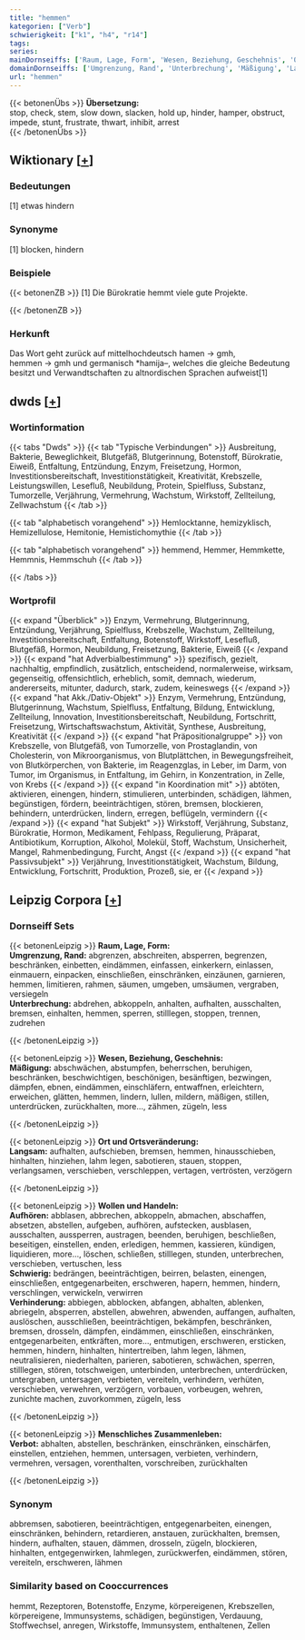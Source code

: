```yaml
---
title: "hemmen"
kategorien: ["Verb"]
schwierigkeit: ["k1", "h4", "r14"]
tags:
series:
mainDornseiffs: ['Raum, Lage, Form', 'Wesen, Beziehung, Geschehnis', 'Ort und Ortsveränderung', 'Wollen und Handeln', 'Menschliches Zusammenleben']
domainDornseiffs: ['Umgrenzung, Rand', 'Unterbrechung', 'Mäßigung', 'Langsam', 'Aufhören', 'Schwierig', 'Verhinderung', 'Verbot']
url: "hemmen"
---
```


{{< betonenÜbs >}}
**Übersetzung:**  
stop, check, stem, slow down, slacken, hold up, hinder, hamper, obstruct, impede, stunt, frustrate, thwart, inhibit, arrest  
{{< /betonenÜbs >}}

## Wiktionary [[+](https://de.wiktionary.org/wiki/hemmen)]

### Bedeutungen
[1] etwas hindern  

### Synonyme
[1] blocken, hindern  

### Beispiele
{{< betonenZB >}}
[1] Die Bürokratie hemmt viele gute Projekte.  

{{< /betonenZB >}}
### Herkunft
Das Wort geht zurück auf mittelhochdeutsch hamen → gmh, hemmen → gmh und germanisch *hamija–, welches die gleiche Bedeutung besitzt und Verwandtschaften zu altnordischen Sprachen aufweist[1]  



## dwds [[+](https://www.dwds.de/wb/hemmen)]

### Wortinformation
{{< tabs "Dwds" >}}
{{< tab "Typische Verbindungen" >}}
Ausbreitung, Bakterie, Beweglichkeit, Blutgefäß, Blutgerinnung, Botenstoff, Bürokratie, Eiweiß, Entfaltung, Entzündung, Enzym, Freisetzung, Hormon, Investitionsbereitschaft, Investitionstätigkeit, Kreativität, Krebszelle, Leistungswillen, Lesefluß, Neubildung, Protein, Spielfluss, Substanz, Tumorzelle, Verjährung, Vermehrung, Wachstum, Wirkstoff, Zellteilung, Zellwachstum
{{< /tab >}}

{{< tab "alphabetisch vorangehend" >}}
Hemlocktanne, hemizyklisch, Hemizellulose, Hemitonie, Hemistichomythie
{{< /tab >}}

{{< tab "alphabetisch vorangehend" >}}
hemmend, Hemmer, Hemmkette, Hemmnis, Hemmschuh
{{< /tab >}}

{{< /tabs >}}

### Wortprofil
{{< expand "Überblick" >}} Enzym, Vermehrung, Blutgerinnung, Entzündung, Verjährung, Spielfluss, Krebszelle, Wachstum, Zellteilung, Investitionsbereitschaft, Entfaltung, Botenstoff, Wirkstoff, Lesefluß, Blutgefäß, Hormon, Neubildung, Freisetzung, Bakterie, Eiweiß {{< /expand >}}
{{< expand "hat Adverbialbestimmung" >}} spezifisch, gezielt, nachhaltig, empfindlich, zusätzlich, entscheidend, normalerweise, wirksam, gegenseitig, offensichtlich, erheblich, somit, demnach, wiederum, andererseits, mitunter, dadurch, stark, zudem, keineswegs {{< /expand >}}
{{< expand "hat Akk./Dativ-Objekt" >}} Enzym, Vermehrung, Entzündung, Blutgerinnung, Wachstum, Spielfluss, Entfaltung, Bildung, Entwicklung, Zellteilung, Innovation, Investitionsbereitschaft, Neubildung, Fortschritt, Freisetzung, Wirtschaftswachstum, Aktivität, Synthese, Ausbreitung, Kreativität {{< /expand >}}
{{< expand "hat Präpositionalgruppe" >}} von Krebszelle, von Blutgefäß, von Tumorzelle, von Prostaglandin, von Cholesterin, von Mikroorganismus, von Blutplättchen, in Bewegungsfreiheit, von Blutkörperchen, von Bakterie, im Reagenzglas, in Leber, im Darm, von Tumor, im Organismus, in Entfaltung, im Gehirn, in Konzentration, in Zelle, von Krebs {{< /expand >}}
{{< expand "in Koordination mit" >}} abtöten, aktivieren, einengen, hindern, stimulieren, unterbinden, schädigen, lähmen, begünstigen, fördern, beeinträchtigen, stören, bremsen, blockieren, behindern, unterdrücken, lindern, erregen, beflügeln, vermindern {{< /expand >}}
{{< expand "hat Subjekt" >}} Wirkstoff, Verjährung, Substanz, Bürokratie, Hormon, Medikament, Fehlpass, Regulierung, Präparat, Antibiotikum, Korruption, Alkohol, Molekül, Stoff, Wachstum, Unsicherheit, Mangel, Rahmenbedingung, Furcht, Angst {{< /expand >}}
{{< expand "hat Passivsubjekt" >}} Verjährung, Investitionstätigkeit, Wachstum, Bildung, Entwicklung, Fortschritt, Produktion, Prozeß, sie, er {{< /expand >}}

## Leipzig Corpora [[+](https://corpora.uni-leipzig.de/en/res?word=hemmen&corpusId=deu_newscrawl-public_2018)]

### Dornseiff Sets
{{< betonenLeipzig >}}
**Raum, Lage, Form:**  
**Umgrenzung, Rand:** abgrenzen, abschreiten, absperren, begrenzen, beschränken, einbetten, eindämmen, einfassen, einkerkern, einlassen, einmauern, einpacken, einschließen, einschränken, einzäunen, garnieren, hemmen, limitieren, rahmen, säumen, umgeben, umsäumen, vergraben, versiegeln  
**Unterbrechung:** abdrehen, abkoppeln, anhalten, aufhalten, ausschalten, bremsen, einhalten, hemmen, sperren, stilllegen, stoppen, trennen, zudrehen  

{{< /betonenLeipzig >}}


{{< betonenLeipzig >}}
**Wesen, Beziehung, Geschehnis:**  
**Mäßigung:** abschwächen, abstumpfen, beherrschen, beruhigen, beschränken, beschwichtigen, beschönigen, besänftigen, bezwingen, dämpfen, ebnen, eindämmen, einschläfern, entwaffnen, erleichtern, erweichen, glätten, hemmen, lindern, lullen, mildern, mäßigen, stillen, unterdrücken, zurückhalten, more..., zähmen, zügeln, less  

{{< /betonenLeipzig >}}


{{< betonenLeipzig >}}
**Ort und Ortsveränderung:**  
**Langsam:** aufhalten, aufschieben, bremsen, hemmen, hinausschieben, hinhalten, hinziehen, lahm legen, sabotieren, stauen, stoppen, verlangsamen, verschieben, verschleppen, vertagen, vertrösten, verzögern  

{{< /betonenLeipzig >}}


{{< betonenLeipzig >}}
**Wollen und Handeln:**  
**Aufhören:** abblasen, abbrechen, abkoppeln, abmachen, abschaffen, absetzen, abstellen, aufgeben, aufhören, aufstecken, ausblasen, ausschalten, aussperren, austragen, beenden, beruhigen, beschließen, beseitigen, einstellen, enden, erledigen, hemmen, kassieren, kündigen, liquidieren, more..., löschen, schließen, stilllegen, stunden, unterbrechen, verschieben, vertuschen, less  
**Schwierig:** bedrängen, beeinträchtigen, beirren, belasten, einengen, einschließen, entgegenarbeiten, erschweren, hapern, hemmen, hindern, verschlingen, verwickeln, verwirren  
**Verhinderung:** abbiegen, abblocken, abfangen, abhalten, ablenken, abriegeln, absperren, abstellen, abwehren, abwenden, auffangen, aufhalten, auslöschen, ausschließen, beeinträchtigen, bekämpfen, beschränken, bremsen, drosseln, dämpfen, eindämmen, einschließen, einschränken, entgegenarbeiten, entkräften, more..., entmutigen, erschweren, ersticken, hemmen, hindern, hinhalten, hintertreiben, lahm legen, lähmen, neutralisieren, niederhalten, parieren, sabotieren, schwächen, sperren, stilllegen, stören, totschweigen, unterbinden, unterbrechen, unterdrücken, untergraben, untersagen, verbieten, vereiteln, verhindern, verhüten, verschieben, verwehren, verzögern, vorbauen, vorbeugen, wehren, zunichte machen, zuvorkommen, zügeln, less  

{{< /betonenLeipzig >}}


{{< betonenLeipzig >}}
**Menschliches Zusammenleben:**  
**Verbot:** abhalten, abstellen, beschränken, einschränken, einschärfen, einstellen, entziehen, hemmen, untersagen, verbieten, verhindern, vermehren, versagen, vorenthalten, vorschreiben, zurückhalten  

{{< /betonenLeipzig >}}

### Synonym
abbremsen, sabotieren, beeinträchtigen, entgegenarbeiten, einengen, einschränken, behindern, retardieren, anstauen, zurückhalten, bremsen, hindern, aufhalten, stauen, dämmen, drosseln, zügeln, blockieren, hinhalten, entgegenwirken, lahmlegen, zurückwerfen, eindämmen, stören, vereiteln, erschweren, lähmen


### Similarity based on Cooccurrences
hemmt, Rezeptoren, Botenstoffe, Enzyme, körpereigenen, Krebszellen, körpereigene, Immunsystems, schädigen, begünstigen, Verdauung, Stoffwechsel, anregen, Wirkstoffe, Immunsystem, enthaltenen, Zellen

